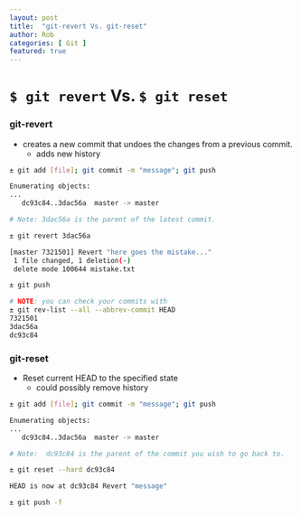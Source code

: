 ```yaml
---
layout: post
title:  "git-revert Vs. git-reset"
author: Rob
categories: [ Git ]
featured: true
---
```



# `$ git revert` Vs. `$ git reset`

### git-revert

- creates a new commit that undoes the changes from a previous commit. 
   - adds new history

```bash
± git add [file]; git commit -m "message"; git push

Enumerating objects:
...
   dc93c84..3dac56a  master -> master

# Note: 3dac56a is the parent of the latest commit.

± git revert 3dac56a 

[master 7321501] Revert "here goes the mistake..."
 1 file changed, 1 deletion(-)
 delete mode 100644 mistake.txt

± git push

# NOTE: you can check your commits with
± git rev-list --all --abbrev-commit HEAD
7321501
3dac56a
dc93c84

```




### git-reset

- Reset current HEAD to the specified state
   - could possibly remove history

```bash
± git add [file]; git commit -m "message"; git push

Enumerating objects:
...
   dc93c84..3dac56a  master -> master

# Note:  dc93c84 is the parent of the commit you wish to go back to.

± git reset --hard dc93c84

HEAD is now at dc93c84 Revert "message"

± git push -f




```






